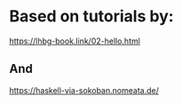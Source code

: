 # Based on tutorials by:

<https://lhbg-book.link/02-hello.html>

## And

<https://haskell-via-sokoban.nomeata.de/>